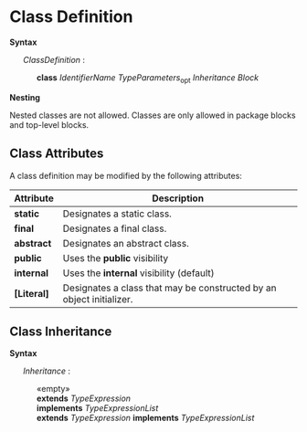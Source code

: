 # Class Definition

**Syntax**

<ul>
    <i>ClassDefinition</i> :
    <ul>
        <b>class</b> <i>IdentifierName</i> <i>TypeParameters</i><sub>opt</sub> <i>Inheritance</i> <i>Block</i>
    </ul>
</ul>

**Nesting**

Nested classes are not allowed. Classes are only allowed in package blocks and top-level blocks.

## Class Attributes

A class definition may be modified by the following attributes:

| Attribute       | Description |
| --------------- | ----------- |
| **static**        | Designates a static class. |
| **final**         | Designates a final class. |
| **abstract**      | Designates an abstract class. |
| **public**        | Uses the **public** visibility |
| **internal**      | Uses the **internal** visibility (default) |
| **\[Literal]**    | Designates a class that may be constructed by an object initializer. |

## Class Inheritance

**Syntax**

<ul>
    <i>Inheritance</i> :
    <ul>
        «empty»<br>
        <b>extends</b> <i>TypeExpression</i><br>
        <b>implements</b> <i>TypeExpressionList</i><br>
        <b>extends</b> <i>TypeExpression</i> <b>implements</b> <i>TypeExpressionList</i>
    </ul>
</ul>